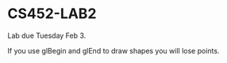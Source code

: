 CS452-LAB2
==========

Lab due Tuesday Feb 3.

If you use glBegin and glEnd to draw shapes you will lose points.
